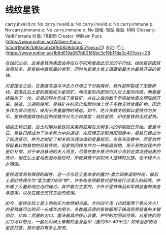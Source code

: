 # 线纹星铁

carry.invalid.m: No
carry.invalid.a: No
carry.invalid.s: No
carry.immune.p: No
carry.immune.e: No
carry.immune.o: No
规格: 轻型
类型: 材料
Glossary: Vadi Ferraria
价值: 78铜币
Creator: William Pucs (https://www.notion.so/William-Pucs-1c5d619a067b80acab49f60859dddd55?pvs=21)
设定: 后土 (https://www.notion.so/1b8d619a067b80169bc3cf9b17da0c40?pvs=21)

*在蚀刻之后，这类星铁的表面会存在以不同角度彼此交叉的平行线。线纹星铁因其杂质较多，是星铁中最低廉的类型，同时也是后土星上蕴藏量最大也最易开采的星铁。*

*灾星撞击之后，在极度高温与冲击力作用之下分崩离析，其外部碎裂成了无数碎块，散落在后土星的表层成为星铁矿。而灾星的内部则沉入后土星的内核，两者最终融为了一体。灾星的碎片形成了星铁矿，并在之后的数千年间被地表文明陆续开采、铸造、流通和使用。星铁矿在抗风化和耐烧蚀上优于多数天然金属矿物，因此多作为货币使用，或用于贵重器物的铸造。如今，绝大多数文明都以星铁作为货币。星铁根据其蚀刻后的纹路共分为三种类型：线纹星铁、织纹星铁和无纹星铁。*

*根据史料记载，后土时期对星铁的采集和应用在文明复兴的早期就已开始。直至今日，星铁已经成为了许多势力中的通货。在灰烬王座和艳阳国度中，星铁已经成为了标准货币，并为之制定了相关的流通法律和度量规范。在苍穹圣教中，尽管依然保留着以物易物的贸易传统，但星铁同样也作为一种抵值货物，用于易物过程中的差价补偿。对于来自悬河的天人而言，尽管在故乡悬河中鲜少用到这类流通地表的货币，但在后土星地表游历冒险时，即使桀骜不驯如天人这样的民族，也不得不入乡随俗。*

*星铁通常具有微弱的磁性，这一点与后土星本身的魔力-重力现象遥相呼应，被后土星的住民作为“富含魔力的矿物”。许多炼金师都曾对星铁进行过深入的研究，并形成了大量影响应用的理论。其中最为主要的，不外乎星铁饰品和军械装备的铸造与应用，以及在魔法仪式方面的使用。*

*如今，星铁在后土星上的购买力依然相当高。大约四千克（也就是两个拳头大小）的星铁就可以购买一头成年肉用羊。多数高品质的星铁都用于铸造昂贵装备的关键部位，比如：武器的刃口、魔法器具的核心装置、护甲的加固部位等。从星铁的购买力可以想见，一套灰烬骑士穿戴的全身盔甲（重约30~40千克）如果全部使用星铁打造，其价值将有多么昂贵。*